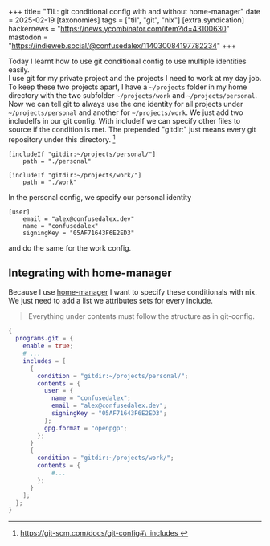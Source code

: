 +++
title= "TIL: git conditional config with and without home-manager"
date = 2025-02-19
[taxonomies]
tags = ["til", "git", "nix"]
[extra.syndication]
hackernews = "https://news.ycombinator.com/item?id=43100630"
mastodon = "https://indieweb.social/@confusedalex/114030084197782234"
+++

Today I learnt how to use git conditional config to use multiple identities easily.  
I use git for my private project and the projects I need to work at my day job.  
To keep these two projects apart, I have a `~/projects` folder in my home directory with the two subfolder `~/projects/work` and `~/projects/personal`.
Now we can tell git to always use the one identity for all projects under `~/projects/personal` and another for `~/projects/work`.
We just add two includeIfs in our git config. With includeIf we can specify other files to source if the condition is met. The prepended "gitdir:" just means every git repository under this directory. [^1]

```
[includeIf "gitdir:~/projects/personal/"]
	path = "./personal"

[includeIf "gitdir:~/projects/work/"]
	path = "./work"
```

In the personal config, we specify our personal identity

```
[user]
	email = "alex@confusedalex.dev"
	name = "confusedalex"
	signingKey = "05AF71643F6E2ED3"
```

and do the same for the work config.

## Integrating with home-manager

Because I use [home-manager](https://nix-community.github.io/home-manager/index.xhtml) I want to specify these conditionals with nix. We just need to add a list we attributes sets for every include.

> Everything under contents must follow the structure as in git-config.

```nix
{
  programs.git = {
    enable = true;
    # ...
    includes = [
      {
        condition = "gitdir:~/projects/personal/";
        contents = {
          user = {
            name = "confusedalex";
            email = "alex@confusedalex.dev";
            signingKey = "05AF71643F6E2ED3";
          };
          gpg.format = "openpgp";
        };
      }
      {
        condition = "gitdir:~/projects/work/";
        contents = {
            #...
        };
      }
    ];
  };
}
```

[^1]: [ https://git-scm.com/docs/git-config#\_includes ](https://git-scm.com/docs/git-config#_includes)
